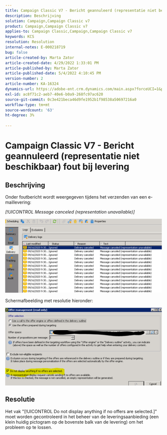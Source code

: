 ```yaml
---
title: Campaign Classic V7 - Bericht geannuleerd (representatie niet beschikbaar) fout bij levering
description: Beschrijving
solution: Campaign,Campaign Classic v7
product: Campaign,Campaign Classic v7
applies-to: Campaign Classic,Campaign,Campaign Classic v7
keywords: KCS
resolution: Resolution
internal-notes: E-000218719
bug: false
article-created-by: Marta Zator
article-created-date: 4/29/2022 1:33:01 PM
article-published-by: Marta Zator
article-published-date: 5/4/2022 4:10:45 PM
version-number: 2
article-number: KA-16324
dynamics-url: https://adobe-ent.crm.dynamics.com/main.aspx?forceUCI=1&pagetype=entityrecord&etn=knowledgearticle&id=deaa59df-c0c7-ec11-a7b6-0022480a1d64
exl-id: ac8f71c2-aeb7-40e6-b0a9-268fc97ac620
source-git-commit: 0c3e421beca46d9fe1952b1f98538a50697216a0
workflow-type: tm+mt
source-wordcount: '63'
ht-degree: 3%

---
```


# Campaign Classic V7 - Bericht geannuleerd (representatie niet beschikbaar) fout bij levering

## Beschrijving


Onder foutbericht wordt weergegeven tijdens het verzenden van een e-maillevering:

*[!UICONTROL Message canceled (representation unavailable)]*

![](assets/___dfaa59df-c0c7-ec11-a7b6-0022480a1d64___.png)


Schermafbeelding met resolutie hieronder: 


![](assets/___e1aa59df-c0c7-ec11-a7b6-0022480a1d64___.png)


## Resolutie


Het vak &quot;[!UICONTROL Do not display anything if no offers are selected.]&quot; moet worden gecontroleerd in het beheer van de leveringsaanbieding (een klein huidig pictogram op de bovenste balk van de levering) om het probleem op te lossen.
